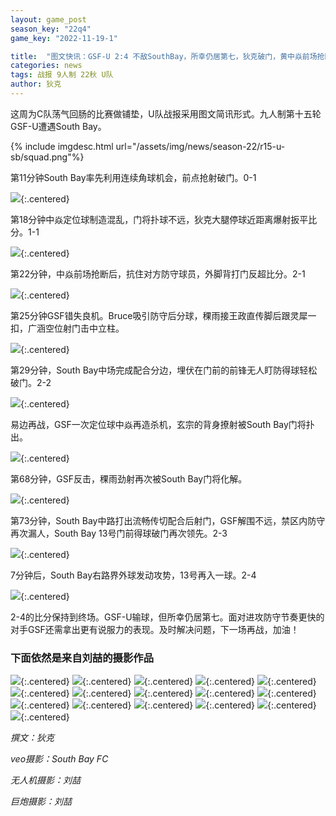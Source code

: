 ```yaml
---
layout: game_post
season_key: "22q4"
game_key: "2022-11-19-1"

title:  "图文快讯：GSF-U 2:4 不敌SouthBay，所幸仍居第七，狄克破门，黄中焱前场抢断一条龙"
categories: news
tags: 战报 9人制 22秋 U队
author: 狄克
---
```


这周为C队荡气回肠的比赛做铺垫，U队战报采用图文简讯形式。九人制第十五轮GSF-U遭遇South Bay。

{% include imgdesc.html url="/assets/img/news/season-22/r15-u-sb/squad.png"%}

第11分钟South Bay率先利用连续角球机会，前点抢射破门。0-1

![](/assets/img/news/season-22/r15-u-sb/0-1.gif){:.centered}

第18分钟中焱定位球制造混乱，门将扑球不远，狄克大腿停球近距离爆射扳平比分。1-1

![](/assets/img/news/season-22/r15-u-sb/1-1.gif){:.centered}

第22分钟，中焱前场抢断后，抗住对方防守球员，外脚背打门反超比分。2-1

![](/assets/img/news/season-22/r15-u-sb/2-1.gif){:.centered}

第25分钟GSF错失良机。Bruce吸引防守后分球，稞雨接王政直传脚后跟灵犀一扣，广涵空位射门击中立柱。

![](/assets/img/news/season-22/r15-u-sb/1.gif){:.centered}

第29分钟，South Bay中场完成配合分边，埋伏在门前的前锋无人盯防得球轻松破门。2-2

![](/assets/img/news/season-22/r15-u-sb/2-2.gif){:.centered}


易边再战，GSF一次定位球中焱再造杀机，玄宗的背身撩射被South Bay门将扑出。

![](/assets/img/news/season-22/r15-u-sb/2.gif){:.centered}

第68分钟，GSF反击，稞雨劲射再次被South Bay门将化解。

![](/assets/img/news/season-22/r15-u-sb/3.gif){:.centered}

第73分钟，South Bay中路打出流畅传切配合后射门，GSF解围不远，禁区内防守再次漏人，South Bay 13号门前得球破门再次领先。2-3

![](/assets/img/news/season-22/r15-u-sb/2-3.gif){:.centered}

7分钟后，South Bay右路界外球发动攻势，13号再入一球。2-4

![](/assets/img/news/season-22/r15-u-sb/2-4.gif){:.centered}

2-4的比分保持到终场。GSF-U输球，但所幸仍居第七。面对进攻防守节奏更快的对手GSF还需拿出更有说服力的表现。及时解决问题，下一场再战，加油！


### 下面依然是来自刘喆的摄影作品

![](/assets/img/news/season-22/r15-u-sb/p1.jpg){:.centered}
![](/assets/img/news/season-22/r15-u-sb/p2.jpg){:.centered}
![](/assets/img/news/season-22/r15-u-sb/p3.jpg){:.centered}
![](/assets/img/news/season-22/r15-u-sb/p4.jpg){:.centered}
![](/assets/img/news/season-22/r15-u-sb/p5.jpg){:.centered}
![](/assets/img/news/season-22/r15-u-sb/p6.jpg){:.centered}
![](/assets/img/news/season-22/r15-u-sb/p7.jpg){:.centered}
![](/assets/img/news/season-22/r15-u-sb/p8.jpg){:.centered}
![](/assets/img/news/season-22/r15-u-sb/p9.jpg){:.centered}
![](/assets/img/news/season-22/r15-u-sb/p10.jpg){:.centered}
![](/assets/img/news/season-22/r15-u-sb/p11.jpg){:.centered}
![](/assets/img/news/season-22/r15-u-sb/p12.jpg){:.centered}
![](/assets/img/news/season-22/r15-u-sb/p13.jpg){:.centered}
![](/assets/img/news/season-22/r15-u-sb/p14.jpg){:.centered}
![](/assets/img/news/season-22/r15-u-sb/p15.jpg){:.centered}
![](/assets/img/news/season-22/r15-u-sb/p16.jpg){:.centered}


*撰文：狄克*

*veo摄影：South Bay FC*

*无人机摄影：刘喆*

*巨炮摄影：刘喆*
